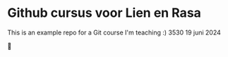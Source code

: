 # Github cursus voor Lien en Rasa
This is an example repo for a Git course I'm teaching :)
3530
19 juni 2024

🦔
